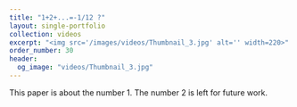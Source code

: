 ```yaml
---
title: "1+2+...=-1/12 ?"
layout: single-portfolio
collection: videos
excerpt: "<img src='/images/videos/Thumbnail_3.jpg' alt='' width=220>"
order_number: 30
header: 
  og_image: "videos/Thumbnail_3.jpg"
---
```


This paper is about the number 1. The number 2 is left for future work.